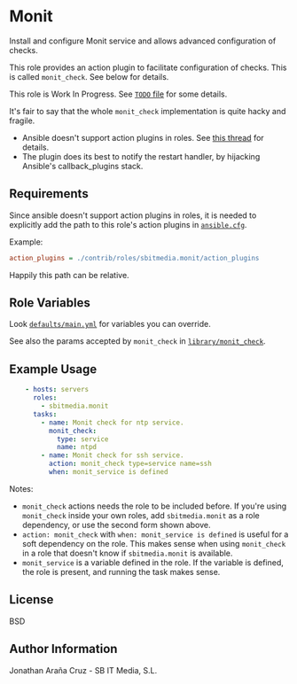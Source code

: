 Monit
=====

Install and configure Monit service and allows advanced configuration of checks.

This role provides an action plugin to facilitate configuration of checks. This
is called `monit_check`. See below for details.

This role is Work In Progress. See [`TODO` file](TODO) for some details.

It's fair to say that the whole `monit_check` implementation is quite hacky and
fragile.

 * Ansible doesn't support action plugins in roles. See [this thread](https://groups.google.com/forum/#!msg/ansible-devel/MF4TY-wa9Ww/mL9sVSMd5DwJ) for details.
 * The plugin does its best to notify the restart handler, by hijacking
Ansible's callback_plugins stack.


Requirements
------------

Since ansible doesn't support action plugins in roles, it is needed to
explicitly add the path to this role's action plugins in [`ansible.cfg`](https://github.com/ansible/ansible/blob/devel/examples/ansible.cfg).

Example:

```ini
action_plugins = ./contrib/roles/sbitmedia.monit/action_plugins
```

Happily this path can be relative.

Role Variables
--------------

Look [`defaults/main.yml`](defaults/main.yml) for variables you can override.

See also the params accepted by `monit_check` in [`library/monit_check`](library/monit_check).

Example Usage
-------------

```yaml
    - hosts: servers
      roles:
        - sbitmedia.monit
      tasks:
        - name: Monit check for ntp service.
          monit_check:
            type: service
            name: ntpd
        - name: Monit check for ssh service.
          action: monit_check type=service name=ssh
          when: monit_service is defined
```

Notes:
 * `monit_check` actions needs the role to be included before. If you're using
`monit_check` inside your own roles, add `sbitmedia.monit` as a role dependency,
or use the second form shown above.
 * `action: monit_check` with `when: monit_service is defined` is useful for a
soft dependency on the role. This makes sense when using `monit_check` in a
role that doesn't know if `sbitmedia.monit` is available.
 * `monit_service` is a variable defined in the role. If the variable is
defined, the role is present, and running the task makes sense.


License
-------

BSD

Author Information
------------------

Jonathan Araña Cruz - SB IT Media, S.L.

